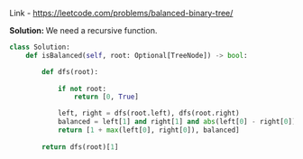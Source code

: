 Link - https://leetcode.com/problems/balanced-binary-tree/

<b>Solution: </b>We need a recursive function. 

```python
class Solution:
    def isBalanced(self, root: Optional[TreeNode]) -> bool:

        def dfs(root):
            
            if not root: 
                return [0, True]

            left, right = dfs(root.left), dfs(root.right)
            balanced = left[1] and right[1] and abs(left[0] - right[0]) <= 1
            return [1 + max(left[0], right[0]), balanced]
        
        return dfs(root)[1]
```
